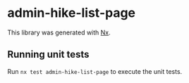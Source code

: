# admin-hike-list-page

This library was generated with [Nx](https://nx.dev).

## Running unit tests

Run `nx test admin-hike-list-page` to execute the unit tests.
